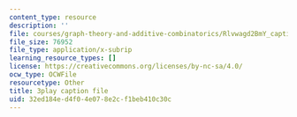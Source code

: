 ```yaml
---
content_type: resource
description: ''
file: courses/graph-theory-and-additive-combinatorics/Rlvwagd2BmY_captions.vtt
file_size: 76952
file_type: application/x-subrip
learning_resource_types: []
license: https://creativecommons.org/licenses/by-nc-sa/4.0/
ocw_type: OCWFile
resourcetype: Other
title: 3play caption file
uid: 32ed184e-d4f0-4e07-8e2c-f1beb410c30c
---
```

